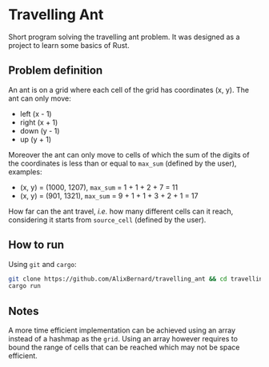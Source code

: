 # Travelling Ant

Short program solving the travelling ant problem. It was designed as a project to learn some basics of Rust.

## Problem definition

An ant is on a grid where each cell of the grid has coordinates (x, y). The ant can only move:
- left (x - 1)
- right (x + 1)
- down (y - 1)
- up (y + 1)

Moreover the ant can only move to cells of which the sum of the digits of the coordinates is less than or equal to `max_sum` (defined by the user), examples:
- (x, y) = (1000, 1207), `max_sum` = 1 + 1 + 2 + 7 = 11
- (x, y) = (901, 1321), `max_sum` = 9 + 1 + 1 + 3 + 2 + 1 = 17

How far can the ant travel, _i.e._ how many different cells can it reach, considering it starts from `source_cell` (defined by the user).

## How to run

Using `git` and `cargo`:
```bash
git clone https://github.com/AlixBernard/travelling_ant && cd travelling_ant
cargo run
```

## Notes

A more time efficient implementation can be achieved using an array instead of a hashmap as the `grid`. Using an array however requires to bound the range of cells that can be reached which may not be space efficient.
